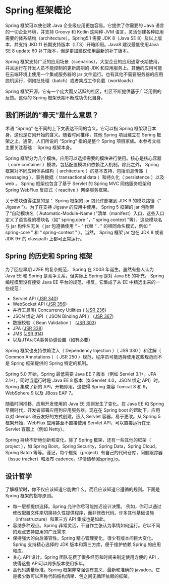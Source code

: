 # Spring 框架概论

Spring 框架可以使创建 Java 企业级应用更加容易。它提供了你需要的 Java 语言的一切企业环境，并支持 Groovy 和 Kotlin 这两种 JVM 语言，灵活创建各种应用需要的体系结构（architecture）。Spring5.1 需要 JDK 8（Java SE 8）及以上版本，并支持 JKD 11 长期支持版本（LTS）开箱即用。Java8 建议最低使用Java SE 8 update 60 补丁版本，但是更加建议使用最新的补丁版本。

Spring 框架支持广泛的应用场景（scenarios）。大型企业的应用通常长期使用，并且运行在开发人员不能控制的更新周期的 JDK 和应用服务上。其他的应用可能在云端环境上使用一个集成服务器的 jar 文件运行。也有其他不需要服务器的应用脱机运行，例如批处理（batch）或者集成工作负载（workloads）

Spring 框架开源。它有一个庞大而又活跃的社区，社区不断提供基于广泛用例的反馈。这似的 Spring 框架长期不断成功优化自身。

## 我们所说的”春天“是什么意思？

术语 “Spring” 在不同的上下文表达不同的含义。它可以指 Spring 框架项目本身，这也是它刚开始的含义。随着时间推移，其他 Spring 项目建立在 Spring 框架之上。通常，人们所说的 “Spring” 指的是整个 Spring 项目家族。本参考文档主要关注基础： Spring 框架本身。

Spring 框架分为几个模块。应用可以选择需要的模块进行使用。核心是核心容器（ core container ）模块，包括配置模块和依赖注入机制。除此之外， Spring 框架对不同应用体系结构（ architecture ）的基本支持，包括消息传递（ messaging ）、事务数据（ transactional data ）和持久化（ persistence ）以及 web 。 Spring 框架也包含了基于 Servlet 的 Spring MVC 网络服务框架和 Spring WebFlux 反应式（ reacitve ）网络服务框架。

关于模块值得注意的是： Spring 框架的 jar 包允许部署到 JDK 9 的模块路径（“ Jigsaw ”）。为了在支持 Jigsaw 的应用中使用， Spring 5 框架的 jar 包附带了“自动模块名（ Automatic-Module-Name ）”清单（manifest）入口，这些入口定义了语言级的模块名（如“ spring.core ”，“ spring.context ”等），这些模块名与 jar 构件名无关（ jar 包遵循使用 “ - ” 代替 “ . ” 的相同命名模式，例如 “ spring-core ” 和 “ spring-context ” ）。当然， Spring 框架 jar 包在 JDK 8 或者 JDK 9+ 的 classpath 上都可正常运行。

## Spring 的历史和 Spring 框架

为了回应早期 J2EE 的复杂规范， Spring 在 2003 年诞生。虽然有些人认为 Java EE 和 Spring 是竞争关系，但实际上 Spring 是对 Java EE 的补充。 Spring 编程模型没有接受 Java EE 平台的规范，相反，它集成了从 EE 中精选出来的一些规范：

- Servlet API ([JSR 340](https://jcp.org/en/jsr/detail?id=340))
- WebSocket API ([JSR 356](https://www.jcp.org/en/jsr/detail?id=356))
- 并行工具类( Concurrency Utilities ) ([JSR 236](https://www.jcp.org/en/jsr/detail?id=236))
- JSON 绑定 API（ JSON Binding API ） ([JSR 367](https://jcp.org/en/jsr/detail?id=367))
- 数据校验（ Bean Validation ） ([JSR 303](https://jcp.org/en/jsr/detail?id=303))
- JPA ([JSR 338](https://jcp.org/en/jsr/detail?id=338))
- JMS ([JSR 914](https://jcp.org/en/jsr/detail?id=914))
- 以及JTA/JCA事务协调设置（如有必要）

Spring 框架也支持依赖注入（ Dependency Injection ）（ JSR 330 ）和注解（ Common Annotations ）（ JSR 250 ）规范，程序员可能选择使用这些规范而不是 Spring 框架提供的 Spring 特定的机制。

Spring 5.0 开始，Spring 最低需要 Java EE 7 版本（例如 Servlet 3.1+，JPA 2.1+），同时当运行时是 Java EE 8 版本（如Servlet 4.0，JSON 绑定 API）时，Spring 集成了新的 API，开箱即用。这使得 Spring 兼容 Tomcat 8 和 9，WebSphere 9 以及 JBoss EAP 7。

随着时间推移，应用开发使用的 Java EE 规则发生了变化。在 Java EE 和 Spring 早期时代，开发者部署应用到应用服务器。现在在 Spring boot 的帮助下，应用以对 devops 和云友好的方式创建，嵌入 Servlet 容器，易于更改。从 Spring 5 框架开始，WebFlux 应用甚至不直接使用 Servlet API，可以直接运行在无 Servlet 容器上（例如 Netty）。

Spring 持续不断地创新和变化。除了 Spring 框架，还有一些其他的框架（ project ），如 Spring Boot，Spring Security，Spring Data，Spring Cloud，Spring Batch 等等。谨记，每个框架（project）有自己的代码仓库，问题跟踪器（issue tracker）和发布 cadence。详情请参阅[spring.io](https://spring.io/projects)。

## 设计哲学

了解框架时，你不仅应该知道它能做什么，而且应该知道它遵循的规则。下面是 Spring 框架的指导原则。

- 每一层都提供选择。Spring 允许你尽可能推迟设计决策。 例如，你可以通过修改配置文件来切换持久性提供程序，而非修改代码。许多其他基础设施（infrastructure）和第三方 API 集成也是如此。
- 容纳多种观点。Spring 非常灵活，不自作主张认为事情如何运行。它以不同的观点支持应用的广泛需求
- 保持强大的向后兼容性。Spring 精心管理变化，很少有版本间巨大变化。Spring 支持精心选择的 JDK 版本和第三方库，便于维护依赖 Spring 的应用和库。
- 关心 API 设计。Spring 团队花费了很多经历和时间来制定使用方便的 API ，使得这些 API可以跨多版本使用多年。
- 高代码质量标准。Spring 框架非常强调有意义、最新和准确的 javadoc。它是极少数可以声称代码结构清晰、包之间无循环依赖的框架。
